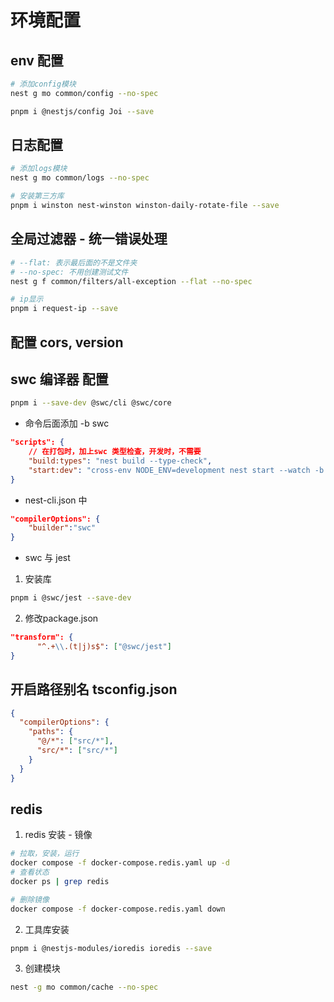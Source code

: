 # 环境配置

## env 配置

```sh
# 添加config模块
nest g mo common/config --no-spec

pnpm i @nestjs/config Joi --save
```

## 日志配置

```sh
# 添加logs模块
nest g mo common/logs --no-spec

# 安装第三方库
pnpm i winston nest-winston winston-daily-rotate-file --save
```

## 全局过滤器 - 统一错误处理

```sh
# --flat: 表示最后面的不是文件夹
# --no-spec: 不用创建测试文件
nest g f common/filters/all-exception --flat --no-spec

# ip显示
pnpm i request-ip --save
```

## 配置 cors, version

## swc 编译器 配置

```sh
pnpm i --save-dev @swc/cli @swc/core
```

- 命令后面添加 -b swc

```json
"scripts": {
    // 在打包时，加上swc 类型检查，开发时，不需要
    "build:types": "nest build --type-check",
    "start:dev": "cross-env NODE_ENV=development nest start --watch -b swc"
}
```

- nest-cli.json 中

```json
"compilerOptions": {
    "builder":"swc"
}
```

- swc 与 jest

1. 安装库

```sh
pnpm i @swc/jest --save-dev
```

2. 修改package.json

```json
"transform": {
      "^.+\\.(t|j)s$": ["@swc/jest"]
}
```

## 开启路径别名 tsconfig.json

```json
{
  "compilerOptions": {
    "paths": {
      "@/*": ["src/*"],
      "src/*": ["src/*"]
    }
  }
}
```

## redis

1. redis 安装 - 镜像

```sh
# 拉取，安装，运行
docker compose -f docker-compose.redis.yaml up -d
# 查看状态
docker ps | grep redis

# 删除镜像
docker compose -f docker-compose.redis.yaml down
```

2. 工具库安装

```sh
pnpm i @nestjs-modules/ioredis ioredis --save
```

3. 创建模块

```sh
nest -g mo common/cache --no-spec
```
